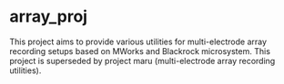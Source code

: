 array_proj
==========
This project aims to provide various utilities for multi-electrode array
recording setups based on MWorks and Blackrock microsystem.  This project
is superseded by project maru (multi-electrode array recording utilities).
